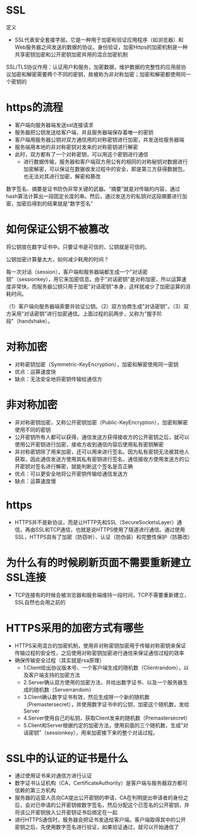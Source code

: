 # SSL

定义

- SSL代表安全套接字层。它是一种用于加密和验证应用程序（如浏览器）和Web服务器之间发送的数据的协议。身份验证，加密Https的加密机制是一种共享密钥加密和公开密钥加密并用的混合加密机制



SSL/TLS协议作用：认证用户和服务，加密数据，维护数据的完整性的应用层协议加密和解密需要两个不同的密钥，故被称为非对称加密；加密和解密都使用同一个密钥的







# https的流程

- 客户端向服务器端发送ssl连接请求
- 服务器把公钥发送给客户端，并且服务器端保存着唯一的密钥
- 客户端用服务器公钥对双方通信用的对称密钥进行加密，并发送给服务器端
- 服务端用本地的非对称密钥对发来的对称密钥进行解密
- 此时，双方都有了一个对称密钥，可以用这个密钥进行通信
  - 进行数据传输，服务器和客户端双方用公有的相同的对称秘钥对数据进行加密解密，可以保证在数据收发过程中的安全，即是第三方获得数据包，也无法对其进行加密，解密和篡改



数字签名、摘要是证书防伪非常关键的武器。“摘要”就是对传输的内容，通过hash算法计算出一段固定长度的串。然后，通过发送方的私钥对这段摘要进行加密，加密后得到的结果就是“数字签名”







# 如何保证公钥不被篡改

将公钥放在数字证书中。只要证书是可信的，公钥就是可信的。

公钥加密计算量太大，如何减少耗用的时间？

每一次对话（session），客户端和服务器端都生成一个"对话密钥"（sessionkey），用它来加密信息。由于"对话密钥"是对称加密，所以运算速度非常快，而服务器公钥只用于加密"对话密钥"本身，这样就减少了加密运算的消耗时间。

（1）客户端向服务器端索要并验证公钥。（2）双方协商生成"对话密钥"。（3）双方采用"对话密钥"进行加密通信。上面过程的前两步，又称为"握手阶段"（handshake）。







# 对称加密

- 对称密钥加密（Symmetric-KeyEncryption），加密和解密使用同一密钥
- 优点：运算速度快
- 缺点：无法安全地将密钥传输给通信方







# 非对称加密

- 非对称密钥加密，又称公开密钥加密（Public-KeyEncryption），加密和解密使用不同的密钥
- 公开密钥所有人都可以获得，通信发送方获得接收方的公开密钥之后，就可以使用公开密钥进行加密，接收方收到通信内容后使用私有密钥解密
- 非对称密钥除了用来加密，还可以用来进行签名。因为私有密钥无法被其他人获取，因此通信发送方使用其私有密钥进行签名，通信接收方使用发送方的公开密钥对签名进行解密，就能判断这个签名是否正确
- 优点：可以更安全地将公开密钥传输给通信发送方
- 缺点：运算速度慢







# https

- HTTPS并不是新协议，而是让HTTP先和SSL（SecureSocketsLayer）通信，再由SSL和TCP通信，也就是说HTTPS使用了隧道进行通信。通过使用SSL，HTTPS具有了加密（防窃听）、认证（防伪装）和完整性保护（防篡改）







# 为什么有的时候刷新页面不需要重新建立SSL连接

- TCP连接有的时候会被浏览器和服务端维持一段时间，TCP不需要重新建立，SSL自然也会用之前的







# HTTPS采用的加密方式有哪些

- HTTPS采用混合的加密机制，使用非对称密钥加密用于传输对称密钥来保证传输过程的安全性，之后使用对称密钥加密进行通信来保证通信过程的效率
- 确保传输安全过程（其实就是rsa原理）
  - 1.Client给出协议版本号、一个客户端生成的随机数（Clientrandom），以及客户端支持的加密方法
  - 2.Server确认双方使用的加密方法，并给出数字证书、以及一个服务器生成的随机数（Serverrandom）
  - 3.Client确认数字证书有效，然后生成呀一个新的随机数（Premastersecret），并使用数字证书中的公钥，加密这个随机数，发给Server
  - 4.Server使用自己的私钥，获取Client发来的随机数（Premastersecret）
  - 5.Client和Server根据约定的加密方法，使用前面的三个随机数，生成”对话密钥”（sessionkey），用来加密接下来的整个对话过程。






# SSL中的认证的证书是什么

- 通过使用证书来对通信方进行认证
- 数字证书认证机构（CA，CertificateAuthority）是客户端与服务器双方都可信赖的第三方机构
- 服务器的运营人员向CA提出公开密钥的申请，CA在判明提出申请者的身份之后，会对已申请的公开密钥做数字签名，然后分配这个已签名的公开密钥，并将该公开密钥放入公开密钥证书后绑定在一起
- 进行HTTPS通信时，服务器会把证书发送给客户端。客户端取得其中的公开密钥之后，先使用数字签名进行验证，如果验证通过，就可以开始通信了